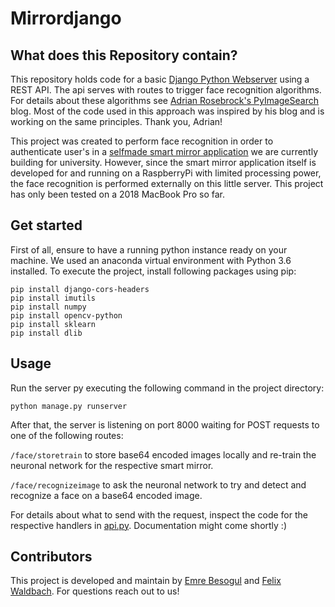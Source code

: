 # Mirrordjango

## What does this Repository contain?
This repository holds code for a basic [Django Python Webserver](https://www.djangoproject.com/) using a REST API. 
The api serves with routes to trigger face recognition algorithms. For details about these algorithms see [Adrian Rosebrock's 
PyImageSearch](https://www.pyimagesearch.com/2018/06/18/face-recognition-with-opencv-python-and-deep-learning/) blog.
Most of the code used in this approach was inspired by his blog and is working on the same principles. Thank you, Adrian!

This project was created to perform face recognition in order to authenticate user's in a [selfmade smart mirror application](https://github.com/felixwaldbach/mirrorserver) we are
currently building for university. However, since the smart mirror application itself is developed for and running on a RaspberryPi with limited processing power, the face recognition
is performed externally on this little server. This project has only been tested on a 2018 MacBook Pro so far.

## Get started
First of all, ensure to have a running python instance ready on your machine. We used an anaconda virtual environment with Python 3.6 installed.
To execute the project, install following packages using pip:
```pip install django
pip install django-cors-headers
pip install imutils
pip install numpy
pip install opencv-python
pip install sklearn
pip install dlib
```
## Usage
Run the server py executing the following command in the project directory:

`python manage.py runserver`

After that, the server is listening on port 8000 waiting for POST requests to one of the following routes:

`/face/storetrain` to store base64 encoded images locally and re-train the neuronal network for the respective smart mirror.

`/face/recognizeimage` to ask the neuronal network to try and detect and recognize a face on a base64 encoded image.

For details about what to send with the request, inspect the code for the respective handlers in [api.py](./facerecognition/api.py).
Documentation might come shortly :)

## Contributors
This project is developed and maintain by [Emre Besogul](https://github.com/emrebesogul) and [Felix Waldbach](https://github.com/felixwaldbach). 
For questions reach out to us!
